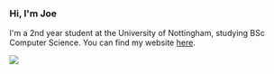 ### Hi, I'm Joe

I'm a 2nd year student at the University of Nottingham, studying BSc Computer Science. You can find my website [here](https://jheyes.dev/).

![](https://github-readme-stats.vercel.app/api/top-langs/?username=josephheyes&layout=compact&theme=gruvbox&langs_count=8)
